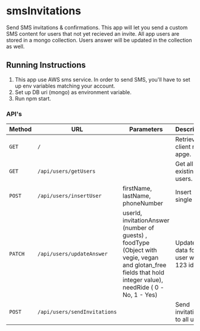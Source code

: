 # smsInvitations

Send SMS invitations &amp; confirmations.
This app will let you send a custom SMS content for users that not yet recieved an invite.
All app users are stored in a mongo collection.
Users answer will be updated in the collection as well.

## Running Instructions

1. This app use AWS sms service. In order to send SMS, you'll have to set up env variables matching your account.
2. Set up DB uri (mongo) as environment variable.
3. Run npm start.

### API's

| Method  | URL                          | Parameters                                                                                                           | Description                       |
| ------- | ---------------------------- | -------------------------------------------------------------------------------------------------------------------- | --------------------------------- |
| `GET`   | `/`                          |                                                                                                                      | Retrieve client main apge.        |
| `GET`   | `/api/users/getUsers`        |                                                                                                                      | Get all existing users.           |
| `POST`  | `/api/users/insertUser`      | firstName, lastName, phoneNumber                                                                                     | Insert single user.               |
| `PATCH` | `/api/users/updateAnswer`    | userId, invitationAnswer (number of guests) , foodType (Object with vegie, vegan and glotan_free fields that hold integer value), needRide ( 0 -No, 1 - Yes)  | Update data for user with 123 id. |
| `POST`  | `/api/users/sendInvitations` |                                                                                          | Send invitations to all users.    |
